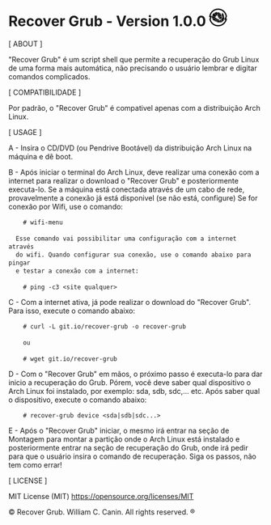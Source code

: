 # Recover Grub - Version 1.0.0 <img src="https://raw.githubusercontent.com/williamcanin/recover-grub/master/logotype/recover-grub-icon.png" alt="Recover Grub Logotype" width="7%" height="7%"/>



[ ABOUT ]

  "Recover Grub" é um script shell que permite a recuperação do Grub
  Linux de uma forma mais automática, não precisando o usuário
  lembrar e digitar comandos complicados.


[ COMPATIBILIDADE ]

  Por padrão, o "Recover Grub" é compativel apenas com a
  distribuição Arch Linux.


[ USAGE ]

  A - Insira o CD/DVD (ou Pendrive Bootável) da distribuição Arch Linux
      na máquina e dê boot.

  B - Após iniciar o terminal do Arch Linux, deve realizar uma conexão
      com a internet para realizar o download o "Recover Grub" e
      posteriormente executa-lo.
      Se a máquina está conectada através de um cabo de rede, provavelmente
      a conexão já está disponivel (se não está, configure) Se for conexão
      por Wifi, use o comando:

        # wifi-menu

      Esse comando vai possibilitar uma configuração com a internet através
      do wifi. Quando configurar sua conexão, use o comando abaixo para pingar
      e testar a conexão com a internet:

        # ping -c3 <site qualquer>

  C - Com a internet ativa, já pode realizar o download do
      "Recover Grub". Para isso, execute o comando abaixo:

        # curl -L git.io/recover-grub -o recover-grub

        ou

        # wget git.io/recover-grub

  D - Com o "Recover Grub" em mãos, o próximo passo é executa-lo para
      dar inicio a recuperação do Grub.
      Pórem, você deve saber qual dispositivo o Arch Linux foi
      instalado, por exemplo: sda, sdb, sdc,... etc.
      Após saber qual o dispositivo, execute o comando abaixo:

        # recover-grub device <sda|sdb|sdc...>

  E - Após o "Recover Grub" iniciar, o mesmo irá entrar na seção de
      Montagem para montar a partição onde o Arch Linux está instalado e
      posteriormente entrar na seção de recuperação do Grub, onde
      irá pedir para que o usuário insira o comando de recuperação.
      Siga os passos, não tem como errar!


[ LICENSE ]

  MIT License (MIT)
  https://opensource.org/licenses/MIT


 © Recover Grub. William C. Canin. All rights reserved. ®